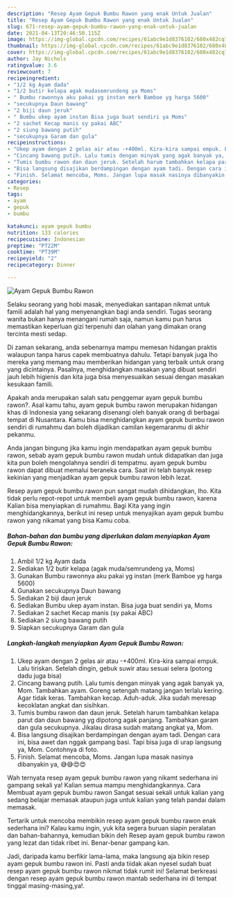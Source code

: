 ```yaml
---
description: "Resep Ayam Gepuk Bumbu Rawon yang enak Untuk Jualan"
title: "Resep Ayam Gepuk Bumbu Rawon yang enak Untuk Jualan"
slug: 671-resep-ayam-gepuk-bumbu-rawon-yang-enak-untuk-jualan
date: 2021-04-13T20:46:50.115Z
image: https://img-global.cpcdn.com/recipes/61abc9e1d8376102/680x482cq70/ayam-gepuk-bumbu-rawon-foto-resep-utama.jpg
thumbnail: https://img-global.cpcdn.com/recipes/61abc9e1d8376102/680x482cq70/ayam-gepuk-bumbu-rawon-foto-resep-utama.jpg
cover: https://img-global.cpcdn.com/recipes/61abc9e1d8376102/680x482cq70/ayam-gepuk-bumbu-rawon-foto-resep-utama.jpg
author: Jay Nichols
ratingvalue: 3.6
reviewcount: 7
recipeingredient:
- "1/2 kg Ayam dada"
- "1/2 butir kelapa agak mudasemrundeng ya Moms"
- " Bumbu rawonnya aku pakai yg instan merk Bamboe yg harga 5600"
- "secukupnya Daun bawang"
- "2 biji daun jeruk"
- " Bumbu ukep ayam instan Bisa juga buat sendiri ya Moms"
- "2 sachet Kecap manis sy pakai ABC"
- "2 siung bawang putih"
- "secukupnya Garam dan gula"
recipeinstructions:
- "Ukep ayam dengan 2 gelas air atau -+400ml. Kira-kira sampai empuk. Lalu tiriskan. Setelah dingin, gebuk suwir atau sesuai selera (potong dadu juga bisa)"
- "Cincang bawang putih. Lalu tumis dengan minyak yang agak banyak ya, Mom. Tambahkan ayam. Goreng setengah matang jangan terlalu kering. Agar tidak keras. Tambahkan kecap. Aduh-aduk. Jika sudah meresap kecoklatan angkat dan sisihkan."
- "Tumis bumbu rawon dan daun jeruk. Setelah harum tambahkan kelapa parut dan daun bawang yg dipotong agak panjang. Tambahkan garam dan gula secukupnya. Jikalau dirasa sudah matang angkat ya, Mom."
- "Bisa langsung disajikan berdampingan dengan ayam tadi. Dengan cara ini, bisa awet dan nggak gampang basi. Tapi bisa juga di urap langsung ya, Mom. Contohnya di foto."
- "Finish. Selamat mencoba, Moms. Jangan lupa masak nasinya dibanyakin ya, 😅😅😍😍"
categories:
- Resep
tags:
- ayam
- gepuk
- bumbu

katakunci: ayam gepuk bumbu 
nutrition: 133 calories
recipecuisine: Indonesian
preptime: "PT22M"
cooktime: "PT39M"
recipeyield: "2"
recipecategory: Dinner

---
```



![Ayam Gepuk Bumbu Rawon](https://img-global.cpcdn.com/recipes/61abc9e1d8376102/680x482cq70/ayam-gepuk-bumbu-rawon-foto-resep-utama.jpg)

Selaku seorang yang hobi masak, menyediakan santapan nikmat untuk famili adalah hal yang menyenangkan bagi anda sendiri. Tugas seorang  wanita bukan hanya menangani rumah saja, namun kamu pun harus memastikan keperluan gizi terpenuhi dan olahan yang dimakan orang tercinta mesti sedap.

Di zaman  sekarang, anda sebenarnya mampu memesan hidangan praktis walaupun tanpa harus capek membuatnya dahulu. Tetapi banyak juga lho mereka yang memang mau memberikan hidangan yang terbaik untuk orang yang dicintainya. Pasalnya, menghidangkan masakan yang dibuat sendiri jauh lebih higienis dan kita juga bisa menyesuaikan sesuai dengan masakan kesukaan famili. 



Apakah anda merupakan salah satu penggemar ayam gepuk bumbu rawon?. Asal kamu tahu, ayam gepuk bumbu rawon merupakan hidangan khas di Indonesia yang sekarang disenangi oleh banyak orang di berbagai tempat di Nusantara. Kamu bisa menghidangkan ayam gepuk bumbu rawon sendiri di rumahmu dan boleh dijadikan camilan kegemaranmu di akhir pekanmu.

Anda jangan bingung jika kamu ingin mendapatkan ayam gepuk bumbu rawon, sebab ayam gepuk bumbu rawon mudah untuk didapatkan dan juga kita pun boleh mengolahnya sendiri di tempatmu. ayam gepuk bumbu rawon dapat dibuat memalui beraneka cara. Saat ini telah banyak resep kekinian yang menjadikan ayam gepuk bumbu rawon lebih lezat.

Resep ayam gepuk bumbu rawon pun sangat mudah dihidangkan, lho. Kita tidak perlu repot-repot untuk membeli ayam gepuk bumbu rawon, karena Kalian bisa menyiapkan di rumahmu. Bagi Kita yang ingin menghidangkannya, berikut ini resep untuk menyajikan ayam gepuk bumbu rawon yang nikamat yang bisa Kamu coba.

<!--inarticleads1-->

##### Bahan-bahan dan bumbu yang diperlukan dalam menyiapkan Ayam Gepuk Bumbu Rawon:

1. Ambil 1/2 kg Ayam dada
1. Sediakan 1/2 butir kelapa (agak muda/semrundeng ya, Moms)
1. Gunakan  Bumbu rawonnya aku pakai yg instan (merk Bamboe yg harga 5600)
1. Gunakan secukupnya Daun bawang
1. Sediakan 2 biji daun jeruk
1. Sediakan  Bumbu ukep ayam instan. Bisa juga buat sendiri ya, Moms
1. Sediakan 2 sachet Kecap manis (sy pakai ABC)
1. Sediakan 2 siung bawang putih
1. Siapkan secukupnya Garam dan gula




<!--inarticleads2-->

##### Langkah-langkah menyiapkan Ayam Gepuk Bumbu Rawon:

1. Ukep ayam dengan 2 gelas air atau -+400ml. Kira-kira sampai empuk. Lalu tiriskan. Setelah dingin, gebuk suwir atau sesuai selera (potong dadu juga bisa)
1. Cincang bawang putih. Lalu tumis dengan minyak yang agak banyak ya, Mom. Tambahkan ayam. Goreng setengah matang jangan terlalu kering. Agar tidak keras. Tambahkan kecap. Aduh-aduk. Jika sudah meresap kecoklatan angkat dan sisihkan.
1. Tumis bumbu rawon dan daun jeruk. Setelah harum tambahkan kelapa parut dan daun bawang yg dipotong agak panjang. Tambahkan garam dan gula secukupnya. Jikalau dirasa sudah matang angkat ya, Mom.
1. Bisa langsung disajikan berdampingan dengan ayam tadi. Dengan cara ini, bisa awet dan nggak gampang basi. Tapi bisa juga di urap langsung ya, Mom. Contohnya di foto.
1. Finish. Selamat mencoba, Moms. Jangan lupa masak nasinya dibanyakin ya, 😅😅😍😍




Wah ternyata resep ayam gepuk bumbu rawon yang nikamt sederhana ini gampang sekali ya! Kalian semua mampu menghidangkannya. Cara Membuat ayam gepuk bumbu rawon Sangat sesuai sekali untuk kalian yang sedang belajar memasak ataupun juga untuk kalian yang telah pandai dalam memasak.

Tertarik untuk mencoba membikin resep ayam gepuk bumbu rawon enak sederhana ini? Kalau kamu ingin, yuk kita segera buruan siapin peralatan dan bahan-bahannya, kemudian bikin deh Resep ayam gepuk bumbu rawon yang lezat dan tidak ribet ini. Benar-benar gampang kan. 

Jadi, daripada kamu berfikir lama-lama, maka langsung aja bikin resep ayam gepuk bumbu rawon ini. Pasti anda tiidak akan nyesel sudah buat resep ayam gepuk bumbu rawon nikmat tidak rumit ini! Selamat berkreasi dengan resep ayam gepuk bumbu rawon mantab sederhana ini di tempat tinggal masing-masing,ya!.

